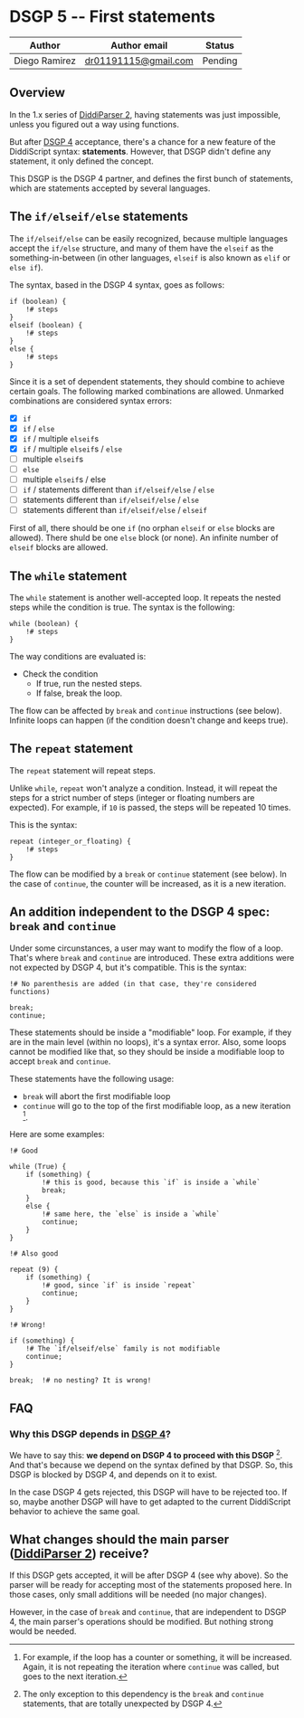# DSGP 5 -- First statements

| Author        | Author email         | Status   |
|---------------|----------------------|----------|
| Diego Ramirez | dr01191115@gmail.com | Pending  |

## Overview

In the 1.x series of [DiddiParser 2][1], having statements was just impossible, unless
you figured out a way using functions.

But after [DSGP 4][2] acceptance, there's a chance for a new feature of the DiddiScript syntax:
**statements**. However, that DSGP didn't define any statement, it only defined the concept.

This DSGP is the DSGP 4 partner, and defines the first bunch of statements, which are statements
accepted by several languages.

## The `if/elseif/else` statements

The `if/elseif/else` can be easily recognized, because multiple languages accept the `if/else`
structure, and many of them have the `elseif` as the something-in-between (in other languages,
`elseif` is also known as `elif` or `else if`).

The syntax, based in the DSGP 4 syntax, goes as follows:

```
if (boolean) {
    !# steps
}
elseif (boolean) {
    !# steps
}
else {
    !# steps
}
```

Since it is a set of dependent statements, they should combine to achieve certain goals.
The following marked combinations are allowed. Unmarked combinations are considered syntax errors:

- [x] `if`
- [x] `if` / `else`
- [x] `if` / multiple `elseif`s
- [x] `if` / multiple `elseif`s / `else`
- [ ] multiple `elseif`s
- [ ] `else`
- [ ] multiple `elseif`s / else
- [ ] `if` / statements different than `if/elseif/else` / `else`
- [ ] statements different than `if/elseif/else` / `else`
- [ ] statements different than `if/elseif/else` / `elseif`

First of all, there should be one `if` (no orphan `elseif` or `else` blocks are allowed).
There shuld be one `else` block (or none). An infinite number of `elseif` blocks are allowed.

## The `while` statement

The `while` statement is another well-accepted loop. It repeats the nested steps while the
condition is true. The syntax is the following:

```
while (boolean) {
    !# steps
}
```

The way conditions are evaluated is:

- Check the condition
  - If true, run the nested steps.
  - If false, break the loop.

The flow can be affected by `break` and `continue` instructions (see below). Infinite loops can
happen (if the condition doesn't change and keeps true).

## The `repeat` statement

The `repeat` statement will repeat steps.

Unlike `while`, `repeat` won't analyze a condition. Instead, it will repeat the steps for a strict
number of steps (integer or floating numbers are expected). For example, if `10` is passed, the
steps will be repeated 10 times.

This is the syntax:

```
repeat (integer_or_floating) {
    !# steps
}
```

The flow can be modified by a `break` or `continue` statement (see below). In the case of `continue`,
the counter will be increased, as it is a new iteration.

## An addition independent to the DSGP 4 spec: `break` and `continue`

Under some circunstances, a user may want to modify the flow of a loop. That's where `break` and
`continue` are introduced. These extra additions were not expected by DSGP 4, but it's compatible.
This is the syntax:

```
!# No parenthesis are added (in that case, they're considered functions)

break;
continue;
```

These statements should be inside a "modifiable" loop. For example, if they are in the main level
(within no loops), it's a syntax error. Also, some loops cannot be modified like that, so they
should be inside a modifiable loop to accept `break` and `continue`.

These statements have the following usage:

- `break` will abort the first modifiable loop
- `continue` will go to the top of the first modifiable loop, as a new iteration [^1].

Here are some examples:

```
!# Good

while (True) {
    if (something) {
        !# this is good, because this `if` is inside a `while`
        break;
    }
    else {
        !# same here, the `else` is inside a `while`
        continue;
    }
}

!# Also good

repeat (9) {
    if (something) {
        !# good, since `if` is inside `repeat`
        continue;
    }
}

!# Wrong!

if (something) {
    !# The `if/elseif/else` family is not modifiable
    continue;
}

break;  !# no nesting? It is wrong!
```

## FAQ

### Why this DSGP depends in [DSGP 4][2]?

We have to say this: **we depend on DSGP 4 to proceed with this DSGP** [^2]. And that's because we depend
on the syntax defined by that DSGP. So, this DSGP is blocked by DSGP 4, and depends on it to exist.

In the case DSGP 4 gets rejected, this DSGP will have to be rejected too. If so, maybe another DSGP
will have to get adapted to the current DiddiScript behavior to achieve the same goal.

## What changes should the main parser ([DiddiParser 2][1]) receive?

If this DSGP gets accepted, it will be after DSGP 4 (see why above). So the parser will be ready for accepting most of
the statements proposed here. In those cases, only small additions will be needed (no major changes).

However, in the case of `break` and `continue`, that are independent to DSGP 4, the main parser's operations should
be modified. But nothing strong would be needed.

[^1]: For example, if the loop has a counter or something, it will be increased. Again, it is not repeating the iteration
      where `continue` was called, but goes to the next iteration.
[^2]: The only exception to this dependency is the `break` and `continue` statements, that are totally unexpected by DSGP 4.

[1]: https://github.com/DiddiLeija/diddiparser2
[2]: https://github.com/DiddiLeija/diddiparser2/blob/main/dsgp/dsgp-004.md

